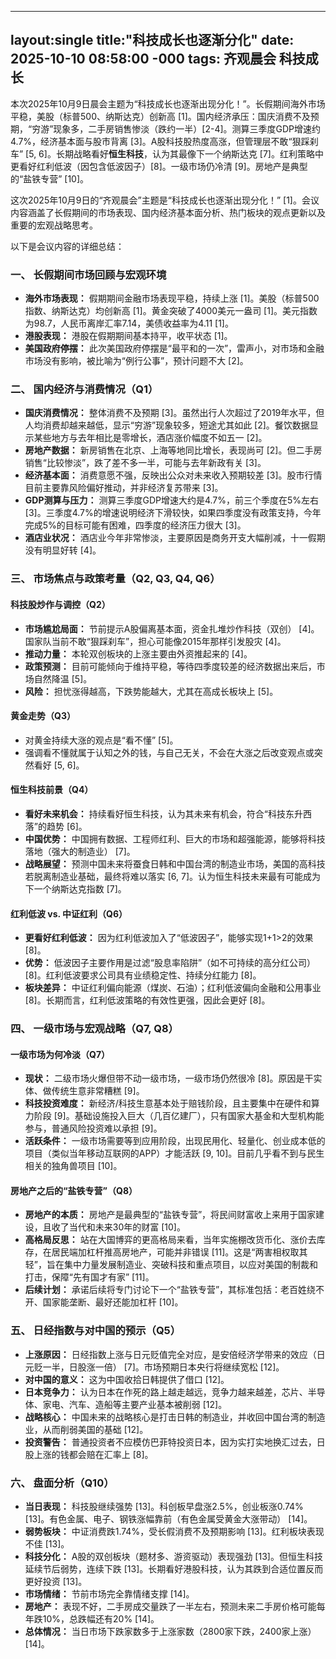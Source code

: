 
---
layout:single
title:"科技成长也逐渐分化"
date: 2025-10-10 08:58:00 -000
tags: 齐观晨会 科技成长
---

本次2025年10月9日晨会主题为“科技成长也逐渐出现分化！”。长假期间海外市场平稳，美股（标普500、纳斯达克）创新高 [1]。国内经济承压：国庆消费不及预期，“穷游”现象多，二手房销售惨淡（跌约一半）[2-4]。测算三季度GDP增速约4.7%，经济基本面与股市背离 [3]。A股科技股热度高涨，但管理层不敢“狠踩刹车” [5, 6]。长期战略看好**恒生科技**，认为其最像下一个纳斯达克 [7]。红利策略中更看好红利低波（因包含低波因子）[8]。一级市场仍冷清 [9]。房地产是典型的“盐铁专营” [10]。

<!--more-->


这次2025年10月9日的“齐观晨会”主题是“科技成长也逐渐出现分化！” [1]。会议内容涵盖了长假期间的市场表现、国内经济基本面分析、热门板块的观点更新以及重要的宏观战略思考。

以下是会议内容的详细总结：

### 一、 长假期间市场回顾与宏观环境

*   **海外市场表现：** 假期期间金融市场表现平稳，持续上涨 [1]。美股（标普500指数、纳斯达克）均创新高 [1]。黄金突破了4000美元一盎司 [1]。美元指数为98.7，人民币离岸汇率7.14，美债收益率为4.11 [1]。
*   **港股表现：** 港股在假期期间基本持平，收平状态 [1]。
*   **美国政府停摆：** 此次美国政府停摆是“最平和的一次”，雷声小，对市场和金融市场没有影响，被比喻为“例行公事”，预计问题不大 [2]。

### 二、 国内经济与消费情况（Q1）

*   **国庆消费情况：** 整体消费不及预期 [3]。虽然出行人次超过了2019年水平，但人均消费却越来越低，显示“穷游”现象较多，短途尤其如此 [2]。餐饮数据显示某些地方与去年相比是零增长，酒店涨价幅度不如五一 [2]。
*   **房地产数据：** 新房销售在北京、上海等地同比增长，表现尚可 [2]。但二手房销售“比较惨淡”，跌了差不多一半，可能与去年新政有关 [3]。
*   **经济基本面：** 消费意愿不强，反映出公众对未来收入预期较差 [3]。股市行情目前主要靠风险偏好推动，并非经济复苏带来 [3]。
*   **GDP测算与压力：** 测算三季度GDP增速大约是4.7%，前三个季度在5%左右 [3]。三季度4.7%的增速说明经济下滑较快，如果四季度没有政策支持，今年完成5%的目标可能有困难，四季度的经济压力很大 [3]。
*   **酒店业状况：** 酒店业今年非常惨淡，主要原因是商务开支大幅削减，十一假期没有明显好转 [4]。

### 三、 市场焦点与政策考量（Q2, Q3, Q4, Q6）

#### 科技股炒作与调控（Q2）
*   **市场尴尬局面：** 节前提示A股偏离基本面，资金扎堆炒作科技（双创） [4]。国家队当前不敢“狠踩刹车”，担心可能像2015年那样引发股灾 [4]。
*   **推动力量：** 本轮双创板块的上涨主要由外资推起来的 [4]。
*   **政策预测：** 目前可能倾向于维持平稳，等待四季度较差的经济数据出来后，市场自然降温 [5]。
*   **风险：** 担忧涨得越高，下跌势能越大，尤其在高成长板块上 [5]。

#### 黄金走势（Q3）
*   对黄金持续大涨的观点是“看不懂” [5]。
*   强调看不懂就属于认知之外的钱，与自己无关，不会在大涨之后改变观点或突然看好 [5, 6]。

#### 恒生科技前景（Q4）
*   **看好未来机会：** 持续看好恒生科技，认为其未来有机会，符合“科技东升西落”的趋势 [6]。
*   **中国优势：** 中国拥有数据、工程师红利、巨大的市场和超强能源，能够将科技落地（强大的制造业） [7]。
*   **战略展望：** 预测中国未来将蚕食日韩和中国台湾的制造业市场，美国的高科技若脱离制造业基础，最终将难以落实 [6, 7]。认为恒生科技未来最有可能成为下一个纳斯达克指数 [7]。

#### 红利低波 vs. 中证红利（Q6）
*   **更看好红利低波：** 因为红利低波加入了“低波因子”，能够实现1+1>2的效果 [8]。
*   **优势：** 低波因子主要作用是过滤“股息率陷阱”（如不可持续的高分红公司） [8]。红利低波要求公司具有业绩稳定性、持续分红能力 [8]。
*   **板块差异：** 中证红利偏向能源（煤炭、石油）；红利低波偏向金融和公用事业 [8]。长期而言，红利低波策略的有效性更强，因此会更好 [8]。

### 四、 一级市场与宏观战略（Q7, Q8）

#### 一级市场为何冷淡（Q7）
*   **现状：** 二级市场火爆但带不动一级市场，一级市场仍然很冷 [8]。原因是干实体、做传统生意非常糟糕 [9]。
*   **科技投资难度：** 新经济/科技生意基本处于赔钱阶段，且主要集中在硬件和算力阶段 [9]。基础设施投入巨大（几百亿建厂），只有国家大基金和大型机构能参与，普通风险投资难以承担 [9]。
*   **活跃条件：** 一级市场需要等到应用阶段，出现民用化、轻量化、创业成本低的项目（类似当年移动互联网的APP）才能活跃 [9, 10]。目前几乎看不到与民生相关的独角兽项目 [10]。

#### 房地产之后的“盐铁专营”（Q8）
*   **房地产的本质：** 房地产是最典型的“盐铁专营”，将民间财富收上来用于国家建设，且收了当代和未来30年的财富 [10]。
*   **高格局反思：** 站在大国博弈的更高格局来看，当年实施棚改货币化、涨价去库存，在居民端加杠杆推高房地产，可能并非错误 [11]。这是“两害相权取其轻”，旨在集中力量发展制造业、突破科技和重点项目，以应对美国的制裁和打击，保障“先有国才有家” [11]。
*   **后续计划：** 承诺后续将专门讨论下一个“盐铁专营”，其标准包括：老百姓绕不开、国家能垄断、最好还能加杠杆 [10]。

### 五、 日经指数与对中国的预示（Q5）

*   **上涨原因：** 日经指数上涨与日元贬值完全对应，是安倍经济学带来的效应（日元贬一半，日股涨一倍） [7]。市场预期日本央行将继续宽松 [12]。
*   **对中国的意义：** 这为中国收拾日韩提供了借口 [12]。
*   **日本竞争力：** 认为日本在作死的路上越走越远，竞争力越来越差，芯片、半导体、家电、汽车、造船等主要产业基本被削弱 [12]。
*   **战略核心：** 中国未来的战略核心是打击日韩的制造业，并收回中国台湾的制造业，从而削弱美国的基础 [12]。
*   **投资警告：** 普通投资者不应模仿巴菲特投资日本，因为实打实地换汇过去，日股上涨的钱都会赔在汇率上 [8]。

### 六、 盘面分析（Q10）

*   **当日表现：** 科技股继续强势 [13]。科创板早盘涨2.5%，创业板涨0.74% [13]。有色金属、电子、钢铁涨幅靠前（有色金属受黄金大涨带动） [14]。
*   **弱势板块：** 中证消费跌1.74%，受长假消费不及预期影响 [13]。红利板块表现不佳 [13]。
*   **科技分化：** A股的双创板块（题材多、游资驱动）表现强劲 [13]。但恒生科技延续节后弱势，连续下跌 [13]。长期看好港股科技，认为其跌到合适位置反而更好投资 [13]。
*   **市场情绪：** 节前市场完全靠情绪支撑 [14]。
*   **房地产：** 表现不好，二手房成交量跌了一半左右，预测未来二手房价格可能每年跌10%，总跌幅还有20% [14]。
*   **总体情况：** 当日市场下跌家数多于上涨家数（2800家下跌，2400家上涨） [14]。